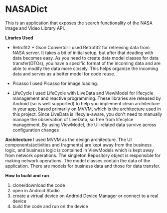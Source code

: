# NASADict
This is an application that exposes the search functionality of the NASA Image and Video Library API.

**Liraries Used**

- Retrofit2 + Gson Convertor
I used Retrofit2 for retreiving data from NASA server. 
It takes a bit of initial setup, but after that deading with data becomes easy.
As you need to create data model classes for data transfer(DTOs), you have a specific format of the incoming data and are able to modify the data more closely.
This helps organize the incoming data and serves as a better model for code reuse.

- Picasso
I used Picasso for image loading.

- LifeCycle
I used LifeCycle with LiveData and ViewModel for lifecycle management and reactive programming.
These libraries are released by Android (so is well supported) to help you implement clean architecture in your app, based primarily on MVVM, which is the architecture used in this project.
Since LiveData is lifecyle-aware, you don't need to manually manage the observation of LiveData, so free from lifecylce management.
By using ViewModel, the UI-related data survive across configuration changes

**Architecture**
I used MVVM as the design architecture. 
The UI components(activities and fragments) are kept away from the business logic, and business logic is contained in ViewModels which is kept away from network operations.
The singleton Repository object is responsible for making network operations.
The model classes contain the data of the application.
There are models for business data and those for data transfer. 

**How to build and run**
1. clone/download the code
2. open in Android Studio
3. create a virtual device on Android Device Manager or connect to a real device
4. build the code and run on the device
